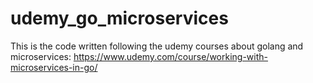 # udemy_go_microservices

This is the code written following the udemy courses about golang and microservices:
https://www.udemy.com/course/working-with-microservices-in-go/
